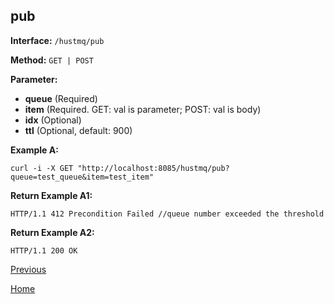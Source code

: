 ## pub ##

**Interface:** `/hustmq/pub`

**Method:** `GET | POST`

**Parameter:**  

*  **queue** (Required)   
*  **item** (Required. GET: val is parameter; POST: val is body)   
*  **idx** (Optional) 
*  **ttl** (Optional, default: 900)    

**Example A:**

    curl -i -X GET "http://localhost:8085/hustmq/pub?queue=test_queue&item=test_item"

**Return Example A1:**

	HTTP/1.1 412 Precondition Failed //queue number exceeded the threshold

**Return Example A2:**

	HTTP/1.1 200 OK

[Previous](../hustmq.md)

[Home](../../index.md)